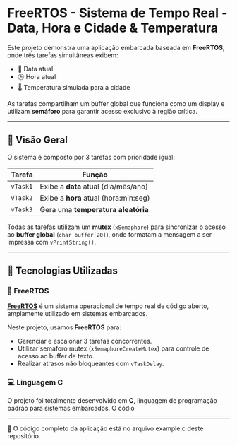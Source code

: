 # FreeRTOS - Sistema de Tempo Real - Data, Hora e Cidade & Temperatura

Este projeto demonstra uma aplicação embarcada baseada em **FreeRTOS**, onde três tarefas simultâneas exibem:

- 📅 Data atual
- 🕒 Hora atual
- 🌡️ Temperatura simulada para a cidade

As tarefas compartilham um buffer global que funciona como um display e utilizam **semáforo** para garantir acesso exclusivo à região crítica.

---

## 🚀 Visão Geral

O sistema é composto por 3 tarefas com prioridade igual:

| Tarefa         | Função                                    |
|----------------|--------------------------------------------|
| `vTask1`       | Exibe a **data** atual (dia/mês/ano)       |
| `vTask2`       | Exibe a **hora** atual (hora:min:seg)      |
| `vTask3`       | Gera uma **temperatura aleatória**         |

Todas as tarefas utilizam um **mutex** (`xSemaphore`) para sincronizar o acesso ao **buffer global** (`char buffer[20]`), onde formatam a mensagem a ser impressa com `vPrintString()`.

---

## 🧰 Tecnologias Utilizadas

### 🧠 FreeRTOS

[**FreeRTOS**](https://www.freertos.org/) é um sistema operacional de tempo real de código aberto, amplamente utilizado em sistemas embarcados.

Neste projeto, usamos **FreeRTOS** para:
- Gerenciar e escalonar 3 tarefas concorrentes.
- Utilizar semáforo mutex (`xSemaphoreCreateMutex`) para controle de acesso ao buffer de texto.
- Realizar atrasos não bloqueantes com `vTaskDelay`.

### 💻 Linguagem C

O projeto foi totalmente desenvolvido em **C**, linguagem de programação padrão para sistemas embarcados.
O códio

---

📌 O código completo da aplicação está no arquivo example.c deste repositório.
